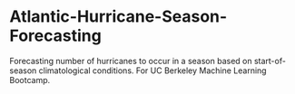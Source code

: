 # Atlantic-Hurricane-Season-Forecasting
 Forecasting number of hurricanes to occur in a season based on start-of-season climatological conditions. For UC Berkeley Machine Learning Bootcamp.
